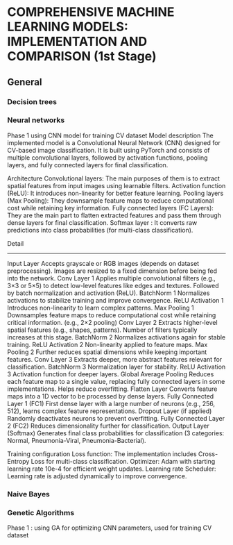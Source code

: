 # COMPREHENSIVE MACHINE LEARNING MODELS: IMPLEMENTATION AND COMPARISON (1st Stage) 

## General

### Decision trees

### Neural networks
Phase 1 using CNN model for training CV dataset
Model description
The implemented model is a Convolutional Neural Network (CNN) designed for CV-based image classification. It is built using PyTorch and consists of multiple convolutional layers, followed by activation functions, pooling layers, and fully connected layers for final classification.

Architecture
Convolutional layers: The main purposes of them is to extract spatial features from input images using learnable filters.
Activation function (ReLU): It introduces non-linearity for better feature learning.
Pooling layers (Max Pooling): They downsample feature maps to reduce computational cost while retaining key information.
Fully connected layers (FC Layers): They are the main part to flatten extracted features and pass them through dense layers for final classification.
Softmax layer : It converts raw predictions into class probabilities (for multi-class classification).

Detail

------------------------------------------------------------
Input Layer                   Accepts grayscale or RGB images (depends on dataset preprocessing). 
                              Images are resized to a fixed dimension before being fed into the network.
Conv Layer 1                  Applies multiple convolutional filters (e.g., 3×3 or 5×5) to detect low-level 
                              features like edges and textures. Followed by batch normalization and activation (ReLU).
BatchNorm 1                   Normalizes activations to stabilize training and improve convergence.
ReLU Activation 1             Introduces non-linearity to learn complex patterns.
Max Pooling 1                 Downsamples feature maps to reduce computational cost while retaining critical information. 
                              (e.g., 2×2 pooling)
Conv Layer 2                  Extracts higher-level spatial features (e.g., shapes, patterns). 
                              Number of filters typically increases at this stage.
BatchNorm 2                   Normalizes activations again for stable training.
ReLU Activation 2             Non-linearity applied to feature maps.
Max Pooling 2                 Further reduces spatial dimensions while keeping important features.
Conv Layer 3                  Extracts deeper, more abstract features relevant for classification.
BatchNorm 3                   Normalization layer for stability.
ReLU Activation 3             Activation function for deeper layers.
Global Average Pooling        Reduces each feature map to a single value, replacing fully connected layers 
                              in some implementations. Helps reduce overfitting.
Flatten Layer                 Converts feature maps into a 1D vector to be processed by dense layers.
Fully Connected Layer 1 (FC1) First dense layer with a large number of neurons (e.g., 256, 512), 
                              learns complex feature representations.
Dropout Layer (if applied)    Randomly deactivates neurons to prevent overfitting.
Fully Connected Layer 2 (FC2) Reduces dimensionality further for classification.
Output Layer (Softmax)        Generates final class probabilities for classification 
                              (3 categories: Normal, Pneumonia-Viral, Pneumonia-Bacterial).


Training configuration
Loss function: The implementation includes Cross-Entropy Loss for multi-class classification.
Optimizer: Adam with starting learning rate 10e-4 for efficient weight updates.
Learning rate Scheduler: Learning rate is adjusted dynamically to improve convergence.

### Naive Bayes

### Genetic Algorithms
Phase 1 : using GA for optimizing CNN parameters, used for training CV dataset
